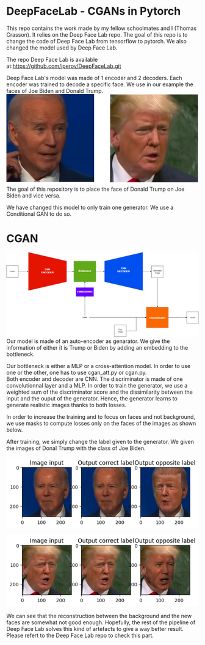 # DeepFaceLab - CGANs in Pytorch

This repo contains the work made by my fellow schoolmates and I (Thomas Crasson). It relies on the Deep Face Lab repo. The goal of this repo is to change the code of Deep Face Lab from tensorflow to pytorch. We also changed the model used by Deep Face Lab.

The repo Deep Face Lab is available at:https://github.com/iperov/DeepFaceLab.git

Deep Face Lab's model was made of 1 encoder and 2 decoders. Each encoder was trained to decode a specific face. We use in our example the faces of Joe Biden and Donald Trump.
![Alt text](graphe/origine.png)
The goal of this repository is to place the face of Donald Trump on Joe Biden and vice versa.

We have changed this model to only train one generator. We use a Conditional GAN to do so.



# CGAN
![Alt text](graphe/CGAN.png "New Model")
Our model is made of an auto-encoder as genarator. We give the information of either it is Trump or Biden by adding an embedding to the bottleneck.

Our bottleneck is either a MLP or a cross-attention model. In order to use one or the other, one has to use cgan_att.py or cgan.py.  
 Both encoder and decoder are CNN. The discriminator is made of one convolutionnal layer and a MLP. In order to train the generator, we use a weighted sum of the discriminator score and the dissimilarity between the input and the ouput of the generator. Hence, the generator learns to generate realistic images thanks to both losses. 

In order to increase the training and to focus on faces and not background, we use masks to compute losses only on the faces of the images as shown below.

After training, we simply change the label given to the generator. We given the images of Donal Trump with the class of Joe Biden.

![Alt text](graphe/mask.png)

![Alt text](graphe/mask2.png)

We can see that the reconstruction between the background and the new faces are somewhat not good enough. Hopefully, the rest of the pipeline of Deep Face Lab solves this kind of artefacts to give a way better result. Please refert to the Deep Face Lab repo to check this part.